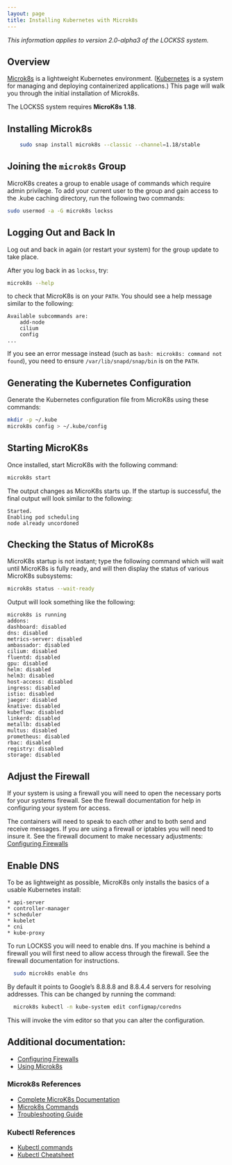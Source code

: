 ```yaml
---
layout: page
title: Installing Kubernetes with Microk8s
---
```


*This information applies to version 2.0-alpha3 of the LOCKSS system.*

## Overview

[Microk8s](https://microk8s.io/) is a lightweight Kubernetes environment. ([Kubernetes](https://kubernetes.io/) is a system for managing and deploying containerized applications.) This page will walk you through the initial installation of Microk8s.

The LOCKSS system requires **MicroK8s 1.18**.

## Installing Microk8s

```bash
    sudo snap install microk8s --classic --channel=1.18/stable
```

## Joining the `microk8s` Group

MicroK8s creates a group to enable usage of commands which require admin privilege. To add your current user to the group and gain access to the .kube caching directory, run the following two commands:

```bash
sudo usermod -a -G microk8s lockss
```

## Logging Out and Back In

Log out and back in again (or restart your system) for the group update to take place.

After you log back in as `lockss`, try:

```bash
microk8s --help
```

to check that MicroK8s is on your `PATH`. You should see a help message similar to the following:

```text
Available subcommands are:
	add-node
	cilium
	config
...
```

If you see an error message instead (such as `bash: microk8s: command not found`), you need to ensure `/var/lib/snapd/snap/bin` is on the `PATH`.

## Generating the Kubernetes Configuration

Generate the Kubernetes configuration file from MicroK8s using these commands:

```bash
mkdir -p ~/.kube
microk8s config > ~/.kube/config
```

## Starting MicroK8s

Once installed, start MicroK8s with the following command:

```bash
microk8s start
```

The output changes as MicroK8s starts up. If the startup is successful, the final output will look similar to the following:

```text
Started.
Enabling pod scheduling
node already uncordoned
```

## Checking the Status of MicroK8s

MicroK8s startup is not instant; type the following command which will wait until MicroK8s is fully ready, and will then display the status of various MicroK8s subsystems:

```bash
microk8s status --wait-ready
```

Output will look something like the following:

```text
microk8s is running
addons:
dashboard: disabled
dns: disabled
metrics-server: disabled
ambassador: disabled
cilium: disabled
fluentd: disabled
gpu: disabled
helm: disabled
helm3: disabled
host-access: disabled
ingress: disabled
istio: disabled
jaeger: disabled
knative: disabled
kubeflow: disabled
linkerd: disabled
metallb: disabled
multus: disabled
prometheus: disabled
rbac: disabled
registry: disabled
storage: disabled
```

## Adjust the Firewall

If your system is using a firewall you will need to open the necessary ports for your systems firewall.  See the firewall documentation for help in configuring your system for access.

The containers will need to speak to each other and to both send and receive messages.
If you are using a firewall or iptables you will need to insure it.  See the firewall document to make necessary adjustments:  [Configuring Firewalls](firewall)

## Enable DNS
To be as lightweight as possible, MicroK8s only installs the basics of a usable Kubernetes install:

    * api-server
    * controller-manager
    * scheduler
    * kubelet
    * cni
    * kube-proxy

To run LOCKSS you will need to enable dns.  If you machine is behind a firewall you will first need to allow access through the firewall. See the firewall documentation for instructions.

```bash
  sudo microk8s enable dns    
```

By default it points to Google’s 8.8.8.8 and 8.8.4.4 servers for resolving
addresses. This can be changed by running the command:

```bash
  microk8s kubectl -n kube-system edit configmap/coredns
```

This will invoke the vim editor so that you can alter the configuration.

## Additional documentation:
* [Configuring Firewalls](firewall)
* [Using Microk8s](using-microk8s)

### Microk8s References
* [Complete MicroK8s Documentation](https://microk8s.io/docs)
* [Microk8s Commands](https://microk8s.io/docs/commands) 
* [Troubleshooting Guide](https://microk8s.io/docs/troubleshooting)

### Kubectl References
* [Kubectl commands](https://kubernetes.io/docs/reference/generated/kubectl/kubectl-commands)
* [Kubectl Cheatsheet](https://kubernetes.io/docs/reference/kubectl/cheatsheet/)